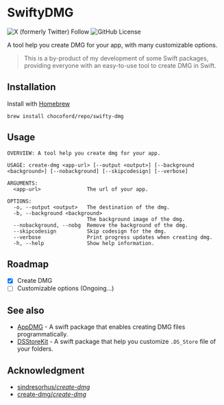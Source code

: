 # SwiftyDMG

![X (formerly Twitter) Follow](https://img.shields.io/twitter/follow/dove_zachary?label=Chocoford) ![GitHub License](https://img.shields.io/github/license/chocoford/SwiftyDMG)

A tool help you create DMG for your app, with many customizable options.

> This is a by-product of my development of some Swift packages, 
> providing everyone with an easy-to-use tool to create DMG in Swift.

## Installation

Install with [Homebrew](https://brew.sh/)

```shell
brew install chocoford/repo/swifty-dmg
```

## Usage

```shell
OVERVIEW: A tool help you create dmg for your app.

USAGE: create-dmg <app-url> [--output <output>] [--background <background>] [--nobackground] [--skipcodesign] [--verbose]

ARGUMENTS:
  <app-url>               The url of your app.

OPTIONS:
  -o, --output <output>   The destination of the dmg.
  -b, --background <background>
                          The background image of the dmg.
  --nobackground, --nobg  Remove the background of the dmg.
  --skipcodesign          Skip codesign for the dmg.
  --verbose               Print progress updates when creating dmg.
  -h, --help              Show help information.
```

## Roadmap

- [x] Create DMG
- [ ] Customizable options (Ongoing...)

## See also

* [AppDMG](https://github.com/chocoford/AppDMG) - A swift package that enables creating DMG files programmatically.
* [DSStoreKit](https://github.com/chocoford/DSStoreKit) - A swift package that help you customize `.DS_Store` file of your folders.

## Acknowledgment

* [sindresorhus/*create-dmg*](https://github.com/sindresorhus/create-dmg)
* [create-dmg/*create-dmg*](https://github.com/create-dmg/create-dmg)
